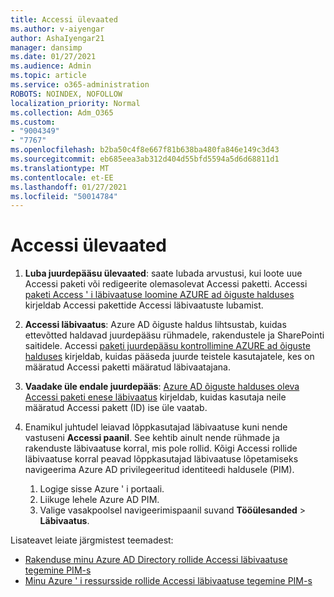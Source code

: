 ```yaml
---
title: Accessi ülevaated
ms.author: v-aiyengar
author: AshaIyengar21
manager: dansimp
ms.date: 01/27/2021
ms.audience: Admin
ms.topic: article
ms.service: o365-administration
ROBOTS: NOINDEX, NOFOLLOW
localization_priority: Normal
ms.collection: Adm_O365
ms.custom:
- "9004349"
- "7767"
ms.openlocfilehash: b2ba50c4f8e667f81b638ba480fa846e149c3d43
ms.sourcegitcommit: eb685eea3ab312d404d55bfd5594a5d6d68811d1
ms.translationtype: MT
ms.contentlocale: et-EE
ms.lasthandoff: 01/27/2021
ms.locfileid: "50014784"
---
```

# <a name="access-reviews"></a>Accessi ülevaated

1. **Luba juurdepääsu ülevaated**: saate lubada arvustusi, kui loote uue Accessi paketi või redigeerite olemasolevat Accessi paketti. Accessi [paketi Access ' i läbivaatuse loomine AZURE ad õiguste halduses](https://docs.microsoft.com/azure/active-directory/governance/entitlement-management-access-reviews-create) kirjeldab Accessi pakettide Accessi läbivaatuste lubamist.

1. **Accessi läbivaatus**: Azure AD õiguste haldus lihtsustab, kuidas ettevõtted haldavad juurdepääsu rühmadele, rakendustele ja SharePointi saitidele. Accessi [paketi juurdepääsu kontrollimine AZURE ad õiguste halduses](https://docs.microsoft.com/azure/active-directory/governance/entitlement-management-access-reviews-create) kirjeldab, kuidas pääseda juurde teistele kasutajatele, kes on määratud Accessi paketti määratud läbivaatajana.

1. **Vaadake üle endale juurdepääs**: [Azure AD õiguste halduses oleva Accessi paketi enese läbivaatus](https://docs.microsoft.com/azure/active-directory/governance/entitlement-management-access-reviews-self-review) kirjeldab, kuidas kasutaja neile määratud Accessi pakett (ID) ise üle vaatab.

1. Enamikul juhtudel leiavad lõppkasutajad läbivaatuse kuni nende vastuseni **Accessi paanil**. See kehtib ainult nende rühmade ja rakenduste läbivaatuse korral, mis pole rollid. Kõigi Accessi rollide läbivaatuse korral peavad lõppkasutajad läbivaatuse lõpetamiseks navigeerima Azure AD privilegeeritud identiteedi haldusele (PIM).

    1. Logige sisse Azure ' i portaali.
    2. Liikuge lehele Azure AD PIM.
    3. Valige vasakpoolsel navigeerimispaanil suvand **Tööülesanded**  >  **Läbivaatus**.
    
Lisateavet leiate järgmistest teemadest:

- [Rakenduse minu Azure AD Directory rollide Accessi läbivaatuse tegemine PIM-s ](https://docs.microsoft.com/azure/active-directory/privileged-identity-management/pim-how-to-perform-security-review/)
- [Minu Azure ' i ressursside rollide Accessi läbivaatuse tegemine PIM-s](https://docs.microsoft.com/azure/active-directory/privileged-identity-management/pim-resource-roles-perform-access-review/)